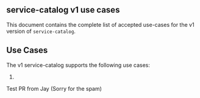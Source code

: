 ## service-catalog v1 use cases

This document contains the complete list of accepted use-cases for the v1 version of `service-catalog`.

## Use Cases

The v1 service-catalog supports the following use cases:

1. <TBD>

Test PR from Jay (Sorry for the spam)
